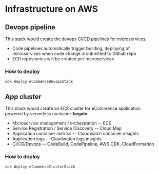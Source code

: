 # Infrastructure on AWS 

## Devops pipeline
This stack would create the devops CI/CD pipelines for microservices,

- Code pipelines automatically trigger building, deploying of microservices when code change is submitted to Github repo
- ECR repositories will be created per microservices

### How to deploy
```shell
cdk deploy eCommenceDevopsStack
```

## App cluster
This stack would create an ECS cluster for eCommence application powered by serverless container **fargate**.

- Microservice management / orchestration -- ECS
- Service Registration / Service Discovery -- Cloud Map
- Application container metrics -- Cloudwatch container insights
- Application logs -- Cloudwatch logs insights
- CI/CD/Devops -- CodeBuild, CodePipeline, AWS CDK, CloudFormation

### How to deploy
```shell
cdk deploy eCommenceClusterStack
```